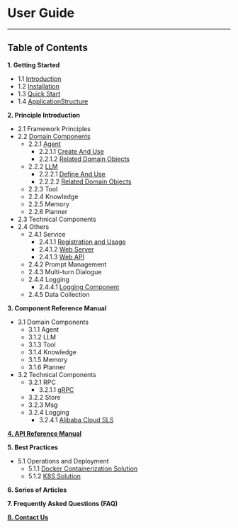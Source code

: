 # User Guide
************************************************
## Table of Contents

**1. Getting Started**
* 1.1 [Introduction](1_1_Introduction.md)
* 1.2 [Installation](1_2_Installation.md)
* 1.3 [Quick Start](1_3_Quick_Start.md)
* 1.4 [ApplicationStructure](1_4_Application_Engineering_Structure_Explanation.md)

**2. Principle Introduction**

* 2.1 Framework Principles
* 2.2 [Domain Components](2_2_Domain_Component_Principles.md)
  * 2.2.1 [Agent](2_2_1_Agent.md)
    * 2.2.1.1 [Create And Use](2_2_1_Agent_Create_And_Use.md)
    * 2.2.1.2 [Related Domain Objects](2_2_1_Agents_Related_Domain_Objects.md)
  * 2.2.2 [LLM](2_2_2_LLM.md)
    * 2.2.2.1 [Define And Use](2_2_2_LLM_component_define_and_usage.md)
    * 2.2.2.2 [Related Domain Objects](2_2_2_LLMs_Related_Domain_Objects.md)
  * 2.2.3 Tool
  * 2.2.4 Knowledge
  * 2.2.5 Memory
  * 2.2.6 Planner
* 2.3 Technical Components
* 2.4 Others
  * 2.4.1 Service
    * 2.4.1.1 [Registration and Usage](2_4_1_Service_Registration_and_Usage.md)
    * 2.4.1.2 [Web Server](2_4_1_Web_Server.md)
    * 2.4.1.3 [Web API](2_4_1_Web_Api.md)
  * 2.4.2 Prompt Management
  * 2.4.3 Multi-turn Dialogue
  * 2.4.4 Logging
    * 2.4.4.1 [Logging Component](2_6_Logging_Utils.md)
  * 2.4.5 Data Collection

**3. Component Reference Manual**
* 3.1 Domain Components
  * 3.1.1 Agent
  * 3.1.2 LLM
  * 3.1.3 Tool
  * 3.1.4 Knowledge
  * 3.1.5 Memory
  * 3.1.6 Planner
* 3.2 Technical Components
  * 3.2.1 RPC
    * 3.2.1.1 [gRPC](3_2_1_gRPC.md)
  * 3.2.2 Store
  * 3.2.3 Msg
  * 3.2.4 Logging
    * 3.2.4.1 [Alibaba Cloud SLS](3_2_4_Alibaba_Cloud_SLS.md)

**[4. API Reference Manual](4_1_API_Reference.md)**

**5. Best Practices**
* 5.1 Operations and Deployment
  * 5.1.1 [Docker Containerization Solution](5_1_1_Docker_Container_Deployment.md)
  * 5.1.2 [K8S Solution](5_1_2_K8S_Deployment.md)

**6. Series of Articles**

**7. Frequently Asked Questions (FAQ)**

**[8. Contact Us](6_1_Contact_Us.md)**

